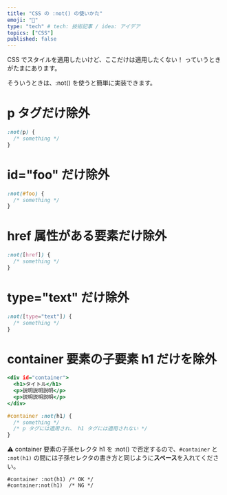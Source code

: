 ```yaml
---
title: "CSS の :not() の使いかた"
emoji: "🍣"
type: "tech" # tech: 技術記事 / idea: アイデア
topics: ["CSS"]
published: false
---
```


CSS でスタイルを適用したいけど、ここだけは適用したくない！ っていうときがたまにあります。

そういうときは、:not() を使うと簡単に実装できます。

# p タグだけ除外
```lang:style.css
:not(p) {
  /* something */
}
```

# id="foo" だけ除外
```lang:style.css
:not(#foo) {
  /* something */
}
```

# href 属性がある要素だけ除外
```lang:style.css
:not([href]) {
  /* something */
}
```


# type="text" だけ除外
```lang:style.css
:not([type="text"]) {
  /* something */
}
```

# container 要素の子要素 h1 だけを除外
```lang:index.html
<div id="container">
  <h1>タイトル</h1>
  <p>説明説明説明</p>
  <p>説明説明説明</p>
</div>
```

```lang:style.css
#container :not(h1) {
  /* something */
  /* p タグには適用され、 h1 タグには適用されない */
}
```

:warning: container 要素の子孫セレクタ h1 を :not() で否定するので、`#container` と `:not(h1)` の間には子孫セレクタの書き方と同じように**スペース**を入れてください。

```
#container :not(h1) /* OK */
#container:not(h1)  /* NG */
```
